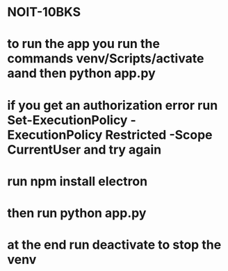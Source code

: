 # NOIT-10BKS
# to run the app you run the commands venv/Scripts/activate aand then python app.py
# if you get an authorization error run Set-ExecutionPolicy -ExecutionPolicy Restricted -Scope CurrentUser and try again
# run npm install electron
# then run python app.py
# at the end run deactivate to stop the venv
